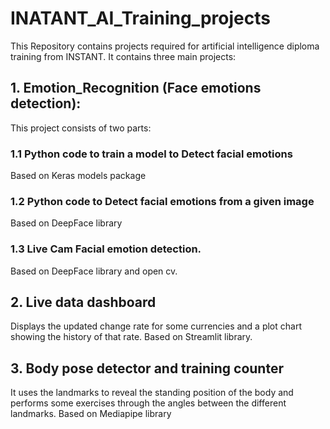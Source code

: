 # INATANT_AI_Training_projects
This  Repository contains projects required for artificial intelligence diploma training from INSTANT.
It contains three main projects:
## 1. Emotion_Recognition (Face emotions detection):
This project consists of two parts:
### 1.1 Python code to train a model to Detect facial emotions 
Based on Keras models package
### 1.2 Python code to Detect facial emotions from a given image
Based on DeepFace library 
### 1.3 Live Cam Facial emotion detection.
Based on DeepFace library and open cv.

## 2. Live data dashboard 
Displays the updated change rate for some currencies and a plot chart showing the history of that rate.
Based on Streamlit library.

## 3. Body pose detector and training counter 
It uses the landmarks to reveal the standing position of the body and performs some exercises through the angles between the different landmarks.
Based on Mediapipe library
